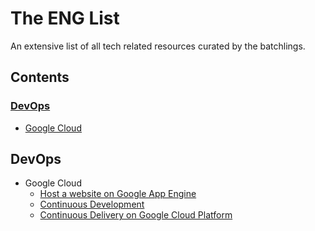# The ENG List

An extensive list of all tech related resources curated by the batchlings.

## Contents

### <a name="devops-category"></a>[DevOps](#devops)

- [Google Cloud](#googlecloud)

## <a name="devops">DevOps</a>

- <a name="devops-googlecloud"></a>Google Cloud
  - [Host a website on Google App Engine](https://cloud.google.com/appengine/docs/standard/python/getting-started/hosting-a-static-website)
  - [Continuous Development](https://deploybot.com/blog/continuous-development)
  - [Continuous Delivery on Google Cloud Platform](https://cloud.google.com/solutions/continuous-delivery/)
